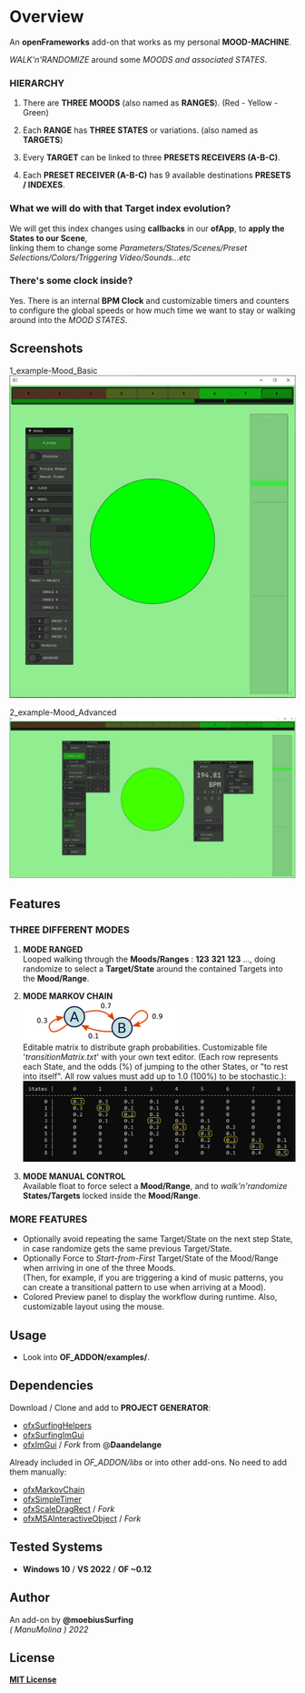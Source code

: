 # Overview
An **openFrameworks** add-on that works as my personal **MOOD-MACHINE**.  

*WALK'n'RANDOMIZE* around some *MOODS and associated STATES*.  

### HIERARCHY
1. There are **THREE MOODS** (also named as **RANGES**). (Red - Yellow - Green)  

2. Each **RANGE** has **THREE STATES** or variations. (also named as **TARGETS**)  

3. Every **TARGET** can be linked to three **PRESETS RECEIVERS (A-B-C)**.  

4. Each **PRESET RECEIVER (A-B-C)** has 9 available destinations **PRESETS / INDEXES**.  

### What we will do with that Target index evolution?
We will get this index changes using **callbacks** in our **ofApp**, to **apply the States to our Scene**,  
linking them to change some *Parameters/States/Scenes/Preset Selections/Colors/Triggering Video/Sounds...etc*  

### There's some clock inside?
Yes. There is an internal **BPM Clock** and customizable timers and counters to configure the global speeds or how much time we want to stay or walking around into the *MOOD STATES*.  

## Screenshots

1_example-Mood_Basic
![](/Examples/1_example-Mood_Basic/Capture.PNG)  

2_example-Mood_Advanced
![](/Examples/2_example-Mood_Advanced/Capture.PNG)  

## Features

### THREE DIFFERENT **MODES**

1. **MODE RANGED**  
Looped walking through the **Moods/Ranges** : **123** **321** **123** ..., doing randomize to select a **Target/State** around the contained Targets into the **Mood/Range**.

2. **MODE MARKOV CHAIN**  
![image](/readme_images/MarcovGraph.png?raw=true "image")  
Editable matrix to distribute graph probabilities. Customizable file '*transitionMatrix.txt*' with your own text editor. (Each row represents each State, and the odds (%) of jumping to the other States, or "to rest into itself". All row values must add up to 1.0 (100%) to be stochastic.):  
![image](/readme_images/MarkovMatrix.PNG?raw=true "image")  

3. **MODE MANUAL CONTROL**  
Available float to force select a **Mood/Range**, and to *walk'n'randomize* **States/Targets** locked inside the **Mood/Range**.

### MORE FEATURES
- Optionally avoid repeating the same Target/State on the next step State, in case randomize gets the same previous Target/State.
- Optionally Force to *Start-from-First* Target/State of the Mood/Range when arriving in one of the three Moods.  
(Then, for example, if you are triggering a kind of music patterns, you can create a transitional pattern to use when arriving at a Mood).
- Colored Preview panel to display the workflow during runtime. Also, customizable layout using the mouse.

## Usage
 - Look into **OF_ADDON/examples/**.

## Dependencies
Download / Clone and add to **PROJECT GENERATOR**:  
- [ofxSurfingHelpers](https://github.com/moebiussurfing/ofxSurfingHelpers)  
- [ofxSurfingImGui](https://github.com/moebiussurfing/ofxSurfingImGui)
- [ofxImGui](https://github.com/Daandelange/ofxImGui/tree/ofParameters-Helpers-Test) / _Fork_ from @**Daandelange**  

Already included in *OF_ADDON/libs* or into other add-ons. No need to add them manually:
- [ofxMarkovChain](https://github.com/elaye/ofxMarkovChain)
- [ofxSimpleTimer](https://github.com/HeliosInteractive/ofxSimpleTimer)
- [ofxScaleDragRect](https://github.com/moebiussurfing/ofxScaleDragRect) / _Fork_  
- [ofxMSAInteractiveObject](https://github.com/moebiussurfing/ofxMSAInteractiveObject) / _Fork_  

## Tested Systems
* **Windows 10** / **VS 2022** / **OF ~0.12**

## Author
An add-on by **@moebiusSurfing**  
*( ManuMolina ) 2022*  

## License
[**MIT License**](https://github.com/LICENSE)